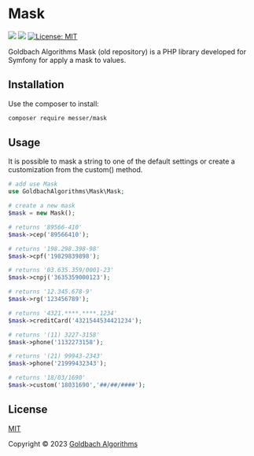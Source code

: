 # Mask

[<img src="https://badgen.net/badge/Powered%20by/Gustavo Messer/red" />](https://github.com/Goldbach07/)
[<img src="https://badgen.net/badge/Developed%20for/PHP/blue" />](https://www.php.net/)
[![License: MIT](https://img.shields.io/badge/License-MIT-yellow.svg)](https://opensource.org/licenses/MIT)

Goldbach Algorithms Mask (old repository) is a PHP library developed for Symfony for apply a mask to values.

## Installation

Use the composer to install:

```bash
composer require messer/mask
```

## Usage
It is possible to mask a string to one of the default settings or create a customization from the custom() method.

```php
# add use Mask
use GoldbachAlgorithms\Mask\Mask;

# create a new mask
$mask = new Mask();

# returns '89566-410'
$mask->cep('89566410');

# returns '198.298.398-98'
$mask->cpf('19829839898');

# returns '03.635.359/0001-23'
$mask->cnpj('3635359000123');

# returns '12.345.678-9'
$mask->rg('123456789');

# returns '4321.****.****.1234'
$mask->creditCard('4321544534421234');

# returns '(11) 3227-3158'
$mask->phone('1132273158');

# returns '(21) 99943-2343'
$mask->phone('21999432343');

# returns '18/03/1690'
$mask->custom('18031690','##/##/####');


```

## License
[MIT](https://choosealicense.com/licenses/mit/)

Copyright © 2023 [Goldbach Algorithms](https://github.com/GoldbachAlgorithms/Mask/blob/main/LICENSE)

